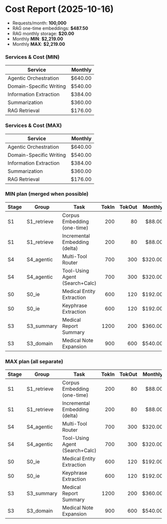 # Cost Report (2025-10-16)

- Requests/month: **100,000**
- RAG one-time embeddings: **$487.50**
- RAG monthly storage: **$20.00**
- Monthly **MIN**: **$2,219.00**
- Monthly **MAX**: **$2,219.00**

### Services & Cost (MIN)

| Service | Monthly |
|---|---:|
| Agentic Orchestration | $640.00 |
| Domain-Specific Writing | $540.00 |
| Information Extraction | $384.00 |
| Summarization | $360.00 |
| RAG Retrieval | $176.00 |
### Services & Cost (MAX)

| Service | Monthly |
|---|---:|
| Agentic Orchestration | $640.00 |
| Domain-Specific Writing | $540.00 |
| Information Extraction | $384.00 |
| Summarization | $360.00 |
| RAG Retrieval | $176.00 |
### MIN plan (merged when possible)

| Stage | Group | Task | TokIn | TokOut | Monthly |
|---|---|---|---:|---:|---:|
| S1 | S1_retrieve | Corpus Embedding (one-time) | 200 | 80 | $88.00 |
| S1 | S1_retrieve | Incremental Embedding (delta) | 200 | 80 | $88.00 |
| S4 | S4_agentic | Multi-Tool Router | 700 | 300 | $320.00 |
| S4 | S4_agentic | Tool-Using Agent (Search+Calc) | 700 | 300 | $320.00 |
| S0 | S0_ie | Medical Entity Extraction | 600 | 120 | $192.00 |
| S0 | S0_ie | Keyphrase Extraction | 600 | 120 | $192.00 |
| S3 | S3_summary | Medical Report Summary | 1200 | 200 | $360.00 |
| S3 | S3_domain | Medical Note Expansion | 900 | 600 | $540.00 |
### MAX plan (all separate)

| Stage | Group | Task | TokIn | TokOut | Monthly |
|---|---|---|---:|---:|---:|
| S1 | S1_retrieve | Corpus Embedding (one-time) | 200 | 80 | $88.00 |
| S1 | S1_retrieve | Incremental Embedding (delta) | 200 | 80 | $88.00 |
| S4 | S4_agentic | Multi-Tool Router | 700 | 300 | $320.00 |
| S4 | S4_agentic | Tool-Using Agent (Search+Calc) | 700 | 300 | $320.00 |
| S0 | S0_ie | Medical Entity Extraction | 600 | 120 | $192.00 |
| S0 | S0_ie | Keyphrase Extraction | 600 | 120 | $192.00 |
| S3 | S3_summary | Medical Report Summary | 1200 | 200 | $360.00 |
| S3 | S3_domain | Medical Note Expansion | 900 | 600 | $540.00 |
